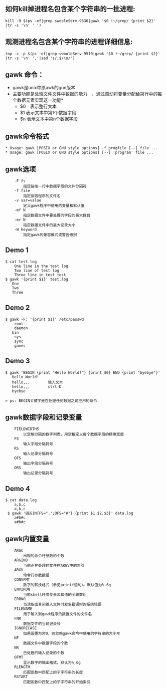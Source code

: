 ## 如何kill掉进程名包含某个字符串的一批进程:

    kill -9 $(ps -ef|grep swooleServ-9530|gawk '$0 !~/grep/ {print $2}' |tr -s '\n' ' ')



## 观测进程名包含某个字符串的进程详细信息:

    top -c -p $(ps -ef|grep swooleServ-9510|gawk '$0 !~/grep/ {print $2}' |tr -s '\n' ','|sed 's/,$/\n/')


## gawk 命令：
* gawk是unix中原awk的gun版本
* 主要功能是处理文件文件中数据的能力　，通过自动将变量分配给第行中的每个数据元素实现这一功能*
    * $0　表示整行文本
    * $1 表示文本中第1个数据字段
    * $n 表示文本中第n个数据字段

## gawk命令格式
    * Usage: gawk [POSIX or GNU style options] -f progfile [--] file ...
    * Usage: gawk [POSIX or GNU style options] [--] 'program' file ...

## gawk选项
        -F fs
            指定描绘一行中数据字段的文件分隔符
        -f file
            指定读取程序的文件名
        -v var=value
            定义gawk程序中使用的变量和默认值
        -mf N
            指定数据文件中要处理的字段的最大数目
        -mr N
            指定数据文件中的最大记录大小
        -W keyword
            指定gawk的兼容模式或警告级别

## Demo 1
```
$ cat test.log
    One line in the test log
    Two line of test log
    Three line in test test
$ gawk '{print $1}' test.log
   One
   Two
   Three
```

## Demo 2
```
$ gawk -F: '{print $1}' /etc/passwd
    root
    daemon
   bin
    sys
    sync
    games
```

## Demo 3
```
$ gawk 'BEGIN {print "Hello World!"} {print $0} END {print "byebye"}'
   Hello World!
   hello,,,        输入文本
   hello,,,        ctrl-D
   byebye
```

    > ps: BEGIN关键字是在处理任何数据之前应用的命令

## gawk数据字段和记录变量
        FIELDWIDTHS
            以空格分隔的数字列表，用空格定义每个数据字段的精确宽度
        FS
            输入字段分隔符号
        RS
            输入记录分隔符号
        OFS
            输出字段分隔符号
        ORS
            输出记录分隔符号
## Demo 4
```
$ cat data.log
    a,b,c
    a,b,c
 $ gawk 'BEGIN{FS=",";OFS="#"} {print $1,$2,$3}' data.log
    a#b#c
    a#b#c
```

## gawk内置变量
        ARGC
            出现的命令行参数的个数
        ARGIND
            当前正在处理的文件在ARGV中的索引
        ARGV
            命令行参数数组
        CONVFMT
            数字的转换格式（参见printf语句）。默认值为%.6g
        ENVIRON
            当前shell环境变量及其值的关联数组
        ERRNO
            当读取或关闭输入文件时发生错误时的系统错误
        FILENAME
            用于输入到gawk程序的数据文件的文件名
        FNR
            数据文件的当前记录号
        IGNORECASE
            如果设置为非0，则忽略gawk命令中使用的字符串的大小写
        NF
            数据文件中数据字段的个数
        NR
            已处理的输入记录的个数
        OFMT
            显示数字的输出格式。默认为%,6g
        RLENGTH
            匹配函数中匹配上的子字符串的长度
        RSTART
            匹配函数中匹配上的子字符串的开始索引
